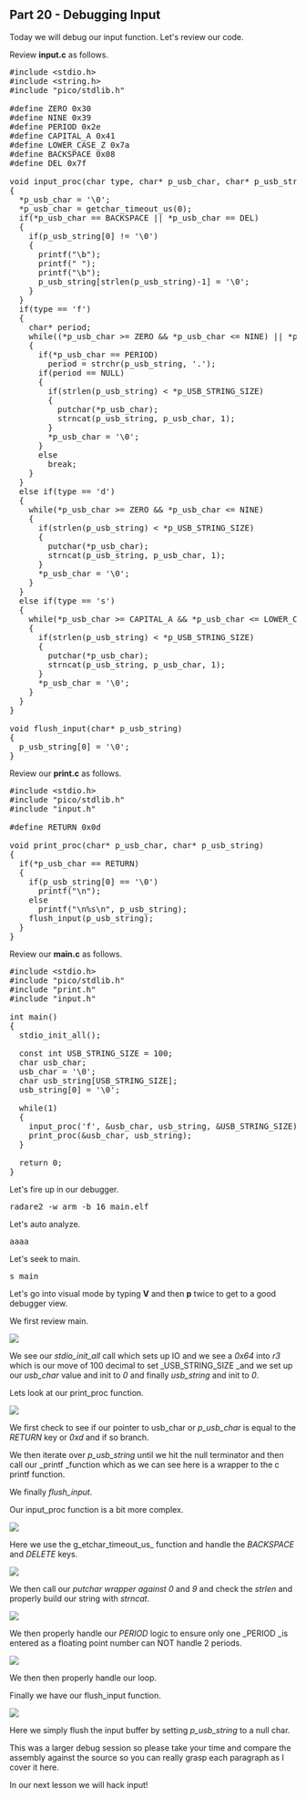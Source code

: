 ## Part 20 - Debugging Input

Today we will debug our input function. Let's review our code.

Review&nbsp;__input.c__&nbsp;as follows.

<pre spellcheck="false">#include &lt;stdio.h&gt;
#include &lt;string.h&gt;
#include "pico/stdlib.h"

#define ZERO 0x30
#define NINE 0x39
#define PERIOD 0x2e
#define CAPITAL_A 0x41
#define LOWER_CASE_Z 0x7a
#define BACKSPACE 0x08
#define DEL 0x7f

void input_proc(char type, char* p_usb_char, char* p_usb_string, const int* p_USB_STRING_SIZE)
{
&nbsp; *p_usb_char = '\0';
&nbsp; *p_usb_char = getchar_timeout_us(0);
&nbsp; if(*p_usb_char == BACKSPACE || *p_usb_char == DEL)
&nbsp; {
&nbsp; &nbsp; if(p_usb_string[0] != '\0')
&nbsp; &nbsp; {
&nbsp; &nbsp; &nbsp; printf("\b");
&nbsp; &nbsp; &nbsp; printf(" ");
&nbsp; &nbsp; &nbsp; printf("\b");
&nbsp; &nbsp; &nbsp; p_usb_string[strlen(p_usb_string)-1] = '\0';
&nbsp; &nbsp; }
&nbsp; }
&nbsp; if(type == 'f')
&nbsp; {&nbsp;
&nbsp; &nbsp; char* period;
&nbsp; &nbsp; while((*p_usb_char &gt;= ZERO &amp;&amp; *p_usb_char &lt;= NINE) || *p_usb_char == PERIOD)
&nbsp; &nbsp; {
&nbsp; &nbsp; &nbsp; if(*p_usb_char == PERIOD)
&nbsp; &nbsp; &nbsp; &nbsp; period = strchr(p_usb_string, '.');
&nbsp; &nbsp; &nbsp; if(period == NULL)&nbsp;
&nbsp; &nbsp; &nbsp; {
&nbsp; &nbsp; &nbsp; &nbsp; if(strlen(p_usb_string) &lt; *p_USB_STRING_SIZE)
&nbsp; &nbsp; &nbsp; &nbsp; {
&nbsp; &nbsp; &nbsp; &nbsp; &nbsp; putchar(*p_usb_char);
&nbsp; &nbsp; &nbsp; &nbsp; &nbsp; strncat(p_usb_string, p_usb_char, 1);
&nbsp; &nbsp; &nbsp; &nbsp; }
&nbsp; &nbsp; &nbsp; &nbsp; *p_usb_char = '\0';
&nbsp; &nbsp; &nbsp; }
&nbsp; &nbsp; &nbsp; else
&nbsp; &nbsp; &nbsp; &nbsp; break;
&nbsp; &nbsp; }
&nbsp; }
&nbsp; else if(type == 'd')
&nbsp; {&nbsp;
&nbsp; &nbsp; while(*p_usb_char &gt;= ZERO &amp;&amp; *p_usb_char &lt;= NINE)
&nbsp; &nbsp; {
&nbsp; &nbsp; &nbsp; if(strlen(p_usb_string) &lt; *p_USB_STRING_SIZE)
&nbsp; &nbsp; &nbsp; {
&nbsp; &nbsp; &nbsp; &nbsp; putchar(*p_usb_char);
&nbsp; &nbsp; &nbsp; &nbsp; strncat(p_usb_string, p_usb_char, 1);
&nbsp; &nbsp; &nbsp; }
&nbsp; &nbsp; &nbsp; *p_usb_char = '\0';
&nbsp; &nbsp; }
&nbsp; }
&nbsp; else if(type == 's')
&nbsp; {&nbsp;
&nbsp; &nbsp; while(*p_usb_char &gt;= CAPITAL_A &amp;&amp; *p_usb_char &lt;= LOWER_CASE_Z)
&nbsp; &nbsp; {
&nbsp; &nbsp; &nbsp; if(strlen(p_usb_string) &lt; *p_USB_STRING_SIZE)
&nbsp; &nbsp; &nbsp; {
&nbsp; &nbsp; &nbsp; &nbsp; putchar(*p_usb_char);
&nbsp; &nbsp; &nbsp; &nbsp; strncat(p_usb_string, p_usb_char, 1);
&nbsp; &nbsp; &nbsp; }
&nbsp; &nbsp; &nbsp; *p_usb_char = '\0';
&nbsp; &nbsp; }
&nbsp; }
}

void flush_input(char* p_usb_string)
{
&nbsp; p_usb_string[0] = '\0';
}
</pre>

Review our&nbsp;__print.c__&nbsp;as follows.

<pre spellcheck="false">#include &lt;stdio.h&gt;
#include "pico/stdlib.h"
#include "input.h"

#define RETURN 0x0d

void print_proc(char* p_usb_char, char* p_usb_string)
{
&nbsp; if(*p_usb_char == RETURN)
&nbsp; {
&nbsp; &nbsp; if(p_usb_string[0] == '\0')
&nbsp; &nbsp; &nbsp; printf("\n");
&nbsp; &nbsp; else
&nbsp; &nbsp; &nbsp; printf("\n%s\n", p_usb_string);
&nbsp; &nbsp; flush_input(p_usb_string);
&nbsp; }
}
</pre>

Review our&nbsp;__main.c__&nbsp;as follows.

<pre spellcheck="false">#include &lt;stdio.h&gt;
#include "pico/stdlib.h"
#include "print.h"
#include "input.h"

int main()
{
&nbsp; stdio_init_all();

&nbsp; const int USB_STRING_SIZE = 100;
&nbsp; char usb_char;
&nbsp; usb_char = '\0';
&nbsp; char usb_string[USB_STRING_SIZE];
&nbsp; usb_string[0] = '\0';
&nbsp;&nbsp;
&nbsp; while(1)
&nbsp; {&nbsp; &nbsp;
&nbsp; &nbsp; input_proc('f', &amp;usb_char, usb_string, &amp;USB_STRING_SIZE);
&nbsp; &nbsp; print_proc(&amp;usb_char, usb_string);
&nbsp; }

&nbsp; return 0;
}
</pre>

Let's fire up in our debugger.

<pre spellcheck="false">radare2 -w arm -b 16 main.elf
</pre>

Let's auto analyze.

<pre spellcheck="false">aaaa
</pre>

Let's seek to main.

<pre spellcheck="false">s main
</pre>

Let's go into visual mode by typing&nbsp;__V__&nbsp;and then&nbsp;__p__&nbsp;twice to get to a good debugger view.

We first review main.

<div class="slate-resizable-image-embed slate-image-embed__resize-full-width"><img src="/imgs/1622836839312.jpg"/></div>

We see our _stdio\_init\_all_ call which sets up IO and we see a _0x64_ into _r3_ which is our move of 100 decimal to set _USB\_STRING\_SIZE _and we set up our _usb\_char_ value and init to _0_ and finally _usb\_string_ and init to _0_. 

Lets look at our print\_proc function.

<div class="slate-resizable-image-embed slate-image-embed__resize-full-width"><img src="/imgs/1622837104639.jpg"/></div>

We first check to see if our pointer to usb\_char or _p\_usb\_char_ is equal to the _RETURN_ key or _0xd_ and if so branch. 

We then iterate over _p\_usb\_string_ until we hit the null terminator and then call our _printf _function which as we can see here is a wrapper to the c printf function. 

We finally _flush\_input_.

Our input\_proc function is a bit more complex.

<div class="slate-resizable-image-embed slate-image-embed__resize-full-width"><img src="/imgs/1622837449377.jpg"/></div>

Here we use the g_etchar\_timeout\_us_ function and handle the _BACKSPACE_ and _DELETE_ keys.

<div class="slate-resizable-image-embed slate-image-embed__resize-full-width"><img src="/imgs/1622837675957.jpg"/></div>

We then call our _putchar _wrapper against_ 0_ and _9_ and check the _strlen_ and properly build our string with _strncat_.

<div class="slate-resizable-image-embed slate-image-embed__resize-full-width"><img src="/imgs/1622837760991.jpg"/></div>

We then properly handle our _PERIOD_ logic to ensure only one _PERIOD _is entered as a floating point number can NOT handle 2 periods.

<div class="slate-resizable-image-embed slate-image-embed__resize-full-width"><img src="/imgs/1622837842045.jpg"/></div>

We then then properly handle our loop.

Finally we have our flush\_input function.

<div class="slate-resizable-image-embed slate-image-embed__resize-full-width"><img src="/imgs/1622837919869.jpg"/></div>

Here we simply flush the input buffer by setting _p\_usb\_string_ to a null char.

This was a larger debug session so please take your time and compare the assembly against the source so you can really grasp each paragraph as I cover it here.

In our next lesson we will hack input!